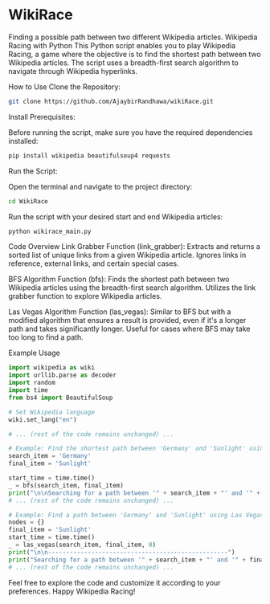 # WikiRace
Finding a possible path between two different Wikipedia articles.
Wikipedia Racing with Python
This Python script enables you to play Wikipedia Racing, a game where the objective is to find the shortest path between two Wikipedia articles. The script uses a breadth-first search algorithm to navigate through Wikipedia hyperlinks.

How to Use
Clone the Repository:

```bash
git clone https://github.com/AjaybirRandhawa/wikiRace.git
```
Install Prerequisites:

Before running the script, make sure you have the required dependencies installed:

```bash
pip install wikipedia beautifulsoup4 requests
```
Run the Script:

Open the terminal and navigate to the project directory:

```bash
cd WikiRace
```
Run the script with your desired start and end Wikipedia articles:

```bash
python wikirace_main.py
```
Code Overview
Link Grabber Function (link_grabber):
     Extracts and returns a sorted list of unique links from a given Wikipedia article. Ignores links in reference, external links, and certain special cases.

BFS Algorithm Function (bfs):
     Finds the shortest path between two Wikipedia articles using the breadth-first search algorithm. Utilizes the link grabber function to explore Wikipedia articles.

Las Vegas Algorithm Function (las_vegas):
     Similar to BFS but with a modified algorithm that ensures a result is provided, even if it's a longer path and takes significantly longer. Useful for cases where BFS may take too long to find a path.

Example Usage

```python
import wikipedia as wiki
import urllib.parse as decoder
import random
import time
from bs4 import BeautifulSoup

# Set Wikipedia language
wiki.set_lang("en")

# ... (rest of the code remains unchanged) ...

# Example: Find the shortest path between 'Germany' and 'Sunlight' using BFS
search_item = 'Germany'
final_item = 'Sunlight'

start_time = time.time()
_ = bfs(search_item, final_item)
print("\n\nSearching for a path between '" + search_item + "' and '" + final_item + "' using BFS algorithm.")
# ... (rest of the code remains unchanged) ...

# Example: Find a path between 'Germany' and 'Sunlight' using Las Vegas algorithm
nodes = {}
final_item = 'Sunlight'
start_time = time.time()
_ = las_vegas(search_item, final_item, 0)
print("\n\n--------------------------------------------------")
print("Searching for a path between '" + search_item + "' and '" + final_item + "' using Las Vegas algorithm.")
# ... (rest of the code remains unchanged) ...
```
Feel free to explore the code and customize it according to your preferences. Happy Wikipedia Racing!
